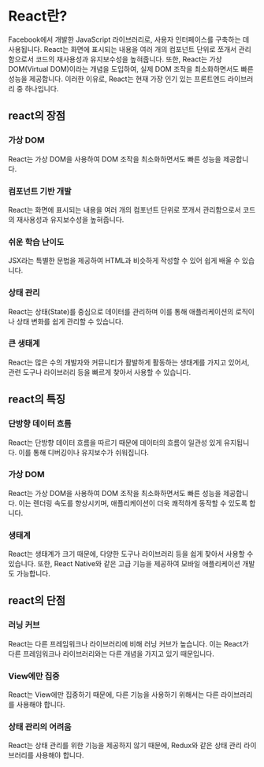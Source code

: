 # React란?

 Facebook에서 개발한 JavaScript 라이브러리로, 사용자 인터페이스를 구축하는 데 사용됩니다. React는 화면에 표시되는 내용을 여러 개의 컴포넌트 단위로 쪼개서 관리함으로서 코드의 재사용성과 유지보수성을 높혀줍니다. 또한, React는 가상 DOM(Virtual DOM)이라는 개념을 도입하여, 실제 DOM 조작을 최소화하면서도 빠른 성능을 제공합니다. 이러한 이유로, React는 현재 가장 인기 있는 프론트엔드 라이브러리 중 하나입니다.

 ## react의 장점


### 가상 DOM
React는 가상 DOM을 사용하여 DOM 조작을 최소화하면서도 빠른 성능을 제공합니다.

### 컴포넌트 기반 개발
React는 화면에 표시되는 내용을 여러 개의 컴포넌트 단위로 쪼개서 관리함으로서 코드의 재사용성과 유지보수성을 높혀줍니다.

### 쉬운 학습 난이도
JSX라는 특별한 문법을 제공하여 HTML과 비슷하게 작성할 수 있어 쉽게 배울 수 있습니다.

### 상태 관리
React는 상태(State)를 중심으로 데이터를 관리하며 이를 통해 애플리케이션의 로직이나 상태 변화를 쉽게 관리할 수 있습니다.

### 큰 생태계
React는 많은 수의 개발자와 커뮤니티가 활발하게 활동하는 생태계를 가지고 있어서, 관련 도구나 라이브러리 등을 빠르게 찾아서 사용할 수 있습니다.

## react의 특징

### 단방향 데이터 흐름
 React는 단방향 데이터 흐름을 따르기 때문에 데이터의 흐름이 일관성 있게 유지됩니다. 이를 통해 디버깅이나 유지보수가 쉬워집니다.

### 가상 DOM 
React는 가상 DOM을 사용하여 DOM 조작을 최소화하면서도 빠른 성능을 제공합니다. 이는 렌더링 속도를 향상시키며, 애플리케이션이 더욱 쾌적하게 동작할 수 있도록 합니다.

### 생태계
React는 생태계가 크기 때문에, 다양한 도구나 라이브러리 등을 쉽게 찾아서 사용할 수 있습니다. 또한, React Native와 같은 고급 기능을 제공하여 모바일 애플리케이션 개발도 가능합니다.

## react의 단점

### 러닝 커브

React는 다른 프레임워크나 라이브러리에 비해 러닝 커브가 높습니다. 이는 React가 다른 프레임워크나 라이브러리와는 다른 개념을 가지고 있기 때문입니다.

### View에만 집중

React는 View에만 집중하기 때문에, 다른 기능을 사용하기 위해서는 다른 라이브러리를 사용해야 합니다.

### 상태 관리의 어려움

React는 상태 관리를 위한 기능을 제공하지 않기 때문에, Redux와 같은 상태 관리 라이브러리를 사용해야 합니다.

